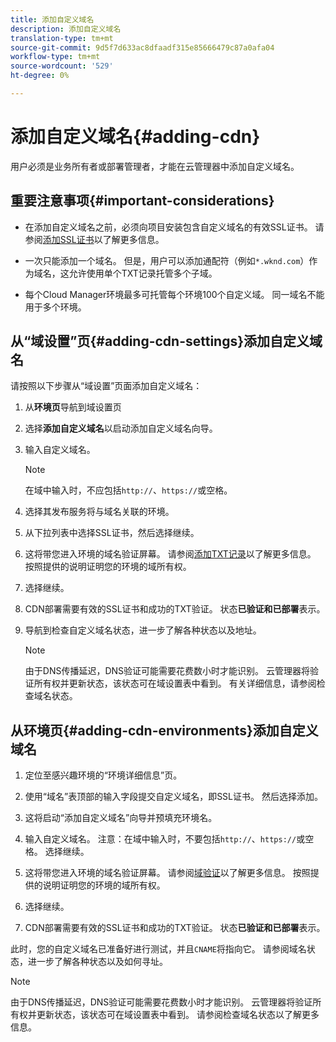 ```yaml
---
title: 添加自定义域名
description: 添加自定义域名
translation-type: tm+mt
source-git-commit: 9d5f7d633ac8dfaadf315e85666479c87a0afa04
workflow-type: tm+mt
source-wordcount: '529'
ht-degree: 0%

---
```



# 添加自定义域名{#adding-cdn}

用户必须是业务所有者或部署管理者，才能在云管理器中添加自定义域名。

## 重要注意事项{#important-considerations}

* 在添加自定义域名之前，必须向项目安装包含自定义域名的有效SSL证书。 请参阅[添加SSL证书](/help/implementing/cloud-manager/managing-ssl-certifications/add-ssl-certificate.md)以了解更多信息。

* 一次只能添加一个域名。 但是，用户可以添加通配符（例如`*.wknd.com`）作为域名，这允许使用单个TXT记录托管多个子域。

* 每个Cloud Manager环境最多可托管每个环境100个自定义域。 同一域名不能用于多个环境。

## 从“域设置”页{#adding-cdn-settings}添加自定义域名

请按照以下步骤从“域设置”页面添加自定义域名：

1. 从&#x200B;**环境页**&#x200B;导航到域设置页

1. 选择&#x200B;**添加自定义域名**&#x200B;以启动添加自定义域名向导。

1. 输入自定义域名。

   >[!NOTE]
   >在域中输入时，不应包括`http://`、`https://`或空格。

1. 选择其发布服务将与域名关联的环境。

1. 从下拉列表中选择SSL证书，然后选择继续。

1. 这将带您进入环境的域名验证屏幕。 请参阅[添加TXT记录](/help/implementing/cloud-manager/custom-domain-names/add-text-record.md)以了解更多信息。
按照提供的说明证明您的环境的域所有权。

1. 选择继续。
1. CDN部署需要有效的SSL证书和成功的TXT验证。 状态&#x200B;**已验证和已部署**&#x200B;表示。
1. 导航到检查自定义域名状态，进一步了解各种状态以及地址。

   >[!NOTE]
   >由于DNS传播延迟，DNS验证可能需要花费数小时才能识别。 云管理器将验证所有权并更新状态，该状态可在域设置表中看到。 有关详细信息，请参阅检查域名状态。

## 从环境页{#adding-cdn-environments}添加自定义域名

1. 定位至感兴趣环境的“环境详细信息”页。
1. 使用“域名”表顶部的输入字段提交自定义域名，即SSL证书。 然后选择添加。
1. 这将启动“添加自定义域名”向导并预填充环境名。
1. 输入自定义域名。 注意：在域中输入时，不要包括`http://`、`https://`或空格。 选择继续。
1. 这将带您进入环境的域名验证屏幕。 请参阅[域验证](/help/implementing/cloud-manager/custom-domain-names/add-text-record.md)以了解更多信息。 按照提供的说明证明您的环境的域所有权。

1. 选择继续。
1. CDN部署需要有效的SSL证书和成功的TXT验证。 状态&#x200B;**已验证和已部署**&#x200B;表示。

此时，您的自定义域名已准备好进行测试，并且`CNAME`将指向它。 请参阅域名状态，进一步了解各种状态以及如何寻址。

>[!NOTE]
>由于DNS传播延迟，DNS验证可能需要花费数小时才能识别。 云管理器将验证所有权并更新状态，该状态可在域设置表中看到。 请参阅检查域名状态以了解更多信息。
